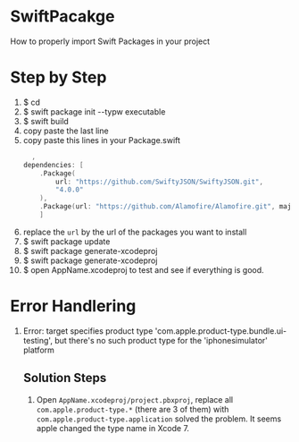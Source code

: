 # SwiftPacakge
How to properly import Swift Packages in your project
# Step by Step 
1. $ cd <projectName>
1. $ swift package init --typw executable
1. $ swift build 
1. copy paste the last line 
1. copy paste this lines in your Package.swift
    ```swift
      ,
    dependencies: [
        .Package(
            url: "https://github.com/SwiftyJSON/SwiftyJSON.git",
            "4.0.0"
        ),
        .Package(url: "https://github.com/Alamofire/Alamofire.git", majorVersion: 4),
        ]

    ```
 1. replace the `url` by the url of the packages you want to install 
 1. $ swift package update 
 1. $ swift package generate-xcodeproj
 1. $ swift package generate-xcodeproj
 1. $ open AppName.xcodeproj to test and see if everything is good. 
 
 # Error Handlering 
 1. Error: target specifies product type 'com.apple.product-type.bundle.ui-testing', but there's no such product type for the 'iphonesimulator' platform
    ## Solution Steps 
    1. Open `AppName.xcodeproj/project.pbxproj`, replace all `com.apple.product-type.*` (there are 3 of them) with                    `com.apple.product-type.application` solved the problem.
        It seems apple changed the type name in Xcode 7.
